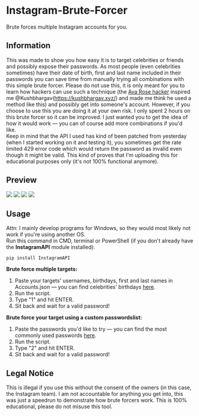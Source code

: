 # Instagram-Brute-Forcer
Brute forces multiple Instagram accounts for you.

## Information
This was made to show you how easy it is to target celebrities or friends and possibly expose their passwords. As most people (even celebrities sometimes) have their date of birth, first and last name included in their passwords you can save time from manually trying all combinations with this simple brute forcer. Please do not use this, it is only meant for you to learn how hackers can use such a technique (the [Ava Rose hacker](https://github.com/zoony1337/Strong-Password-Generator/blob/master/README.md) inspired me @Kushbhargav(https://kushbhargav.xyz/) and made me think he used a method like this) and possibly get into someone's account. However, if you choose to use this you are doing it at your own risk. I only spent 2 hours on this brute forcer so it can be improved. I just wanted you to get the idea of how it would work — you can of course add more combinations if you'd like.<br/>
Keep in mind that the API I used has kind of been patched from yesterday (when I started working on it and testing it), you sometimes get the rate limited 429 error code which would return the password as invalid even though it might be valid. This kind of proves that I'm uploading this for educational purposes only (it's not 100% functional anymore).

## Preview
![](https://i.imgur.com/6ksJKt3.png)
![](https://i.imgur.com/hN7u41x.gif)
![](https://i.imgur.com/f3Jk11t.png)
![](https://i.imgur.com/O28FZ3m.png)

## Usage
Attn: I mainly develop programs for Windows, so they would most likely not work if you're using another OS.<br/>
Run this command in CMD, terminal or PowerShell (if you don't already have the **InstagramAPI** module installed):
```
pip install InstagramAPI
```
**Brute force multiple targets:**
1. Paste your targets' usernames, birthdays, first and last names in Accounts.json — you can find celebrities' birthdays [here](https://www.famousbirthdays.com).
2. Run the script.
3. Type "1" and hit ENTER.
4. Sit back and wait for a valid password!

**Brute force your target using a custom passwordslist:**
1. Paste the passwords you'd like to try — you can find the most commonly used passwords [here](https://www.scrapmaker.com/data/wordlists/dictionaries/rockyou.txt).
2. Run the script.
3. Type "2" and hit ENTER.
4. Sit back and wait for a valid password!

## Legal Notice
This is illegal if you use this without the consent of the owners (in this case, the Instagram team). I am not accountable for anything you get into, this was just a speedrun to demonstrate how brute forcers work. This is 100% educational, please do not misuse this tool.
